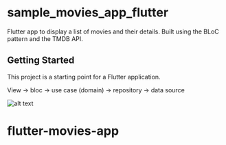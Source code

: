 # sample_movies_app_flutter

Flutter app to display a list of movies and their details.
Built using the BLoC pattern and the TMDB API.


## Getting Started

This project is a starting point for a Flutter application.

View -> bloc -> use case (domain) -> repository -> data source

![alt text](https://miro.medium.com/v2/resize:fit:1400/1*62vHxhRxY05gbvZW5UrvOQ.png)



# flutter-movies-app

